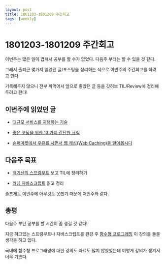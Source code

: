 ```yaml
---
layout: post
title: 1801203-1801209 주간회고
tags: [weekly]
---
```


# 1801203-1801209 주간회고

이번주는 많은 일이 겹쳐서 공부를 할 수가 없었다. 다음주 부터는 할 수 있을 것 같다. 

그래서 출퇴근 몇가지 읽었던 글/포스팅을 정리하는 식으로 이번주의 주간회고를 하려고 한다.

기록해두지 않으니 전부 까먹어서 앞으로 좋았던 글 등을 깃허브 TIL/Review에 정리해두려고 한다!


## 이번주에 읽었던 글

* [대규모 서비스를 지탱하는 기술](https://github.com/sehajyang/TIL/blob/master/Review/181204-1.md)

* [좋은 코딩을 위한 13 가지 간단한 규칙](https://github.com/sehajyang/TIL/blob/master/Review/181207-1.md)

* [슈퍼마켓에서 우유를 사면서 웹 캐싱(Web Caching)을 알아봅시다](https://adhrinae.github.io/posts/web-caching-explained-by-buying-milk-kr)



## 다음주 목표

* [백기선의 스프링부트](https://www.inflearn.com/course/%EC%8A%A4%ED%94%84%EB%A7%81%EB%B6%80%ED%8A%B8/) 보고 TIL에 정리하기

* [러닝 자바스크립트](http://www.hanbit.co.kr/store/books/look.php?p_code=B2328850940) 읽고 정리

슬프게도 이번주에 아무것도 못했기 때문에 저번주와 같다.


## 총평

다음주 부턴 공부를 할 시간이 좀 생길 것 같다!

지금 하고있는 스프링부트나 자바스크립트를 완강 후 [함수형 프로그래밍](https://programmers.co.kr/learn/courses/7637) 이 강의를 들을 생각을 하고 있다.

국내에 함수형 프로그래밍에 대한 강의도 자료도 많지 않았었는데 이렇게 강의가 생겨서 너무 기쁘다.








